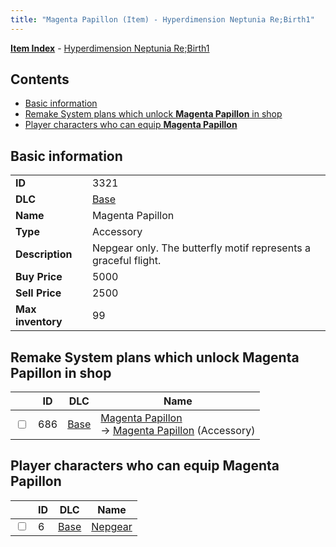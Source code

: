 ```yaml
---
title: "Magenta Papillon (Item) - Hyperdimension Neptunia Re;Birth1"
---
```


[**Item Index**](/neptunia/rb1/item/index.html) - [Hyperdimension Neptunia Re;Birth1](/neptunia/rb1)

## Contents

- [Basic information](#basic-information)
- [Remake System plans which unlock **Magenta Papillon** in shop](#remake-system-plans-which-unlock-magenta-papillon-in-shop)
- [Player characters who can equip **Magenta Papillon**](#player-characters-who-can-equip-magenta-papillon)

## Basic information

|   |   |
| -- | -- |
| **ID** | 3321 |
| **DLC** | [Base](/neptunia/rb1/dlc/1-base.html) |
| **Name** | Magenta Papillon |
| **Type** | Accessory |
| **Description** | Nepgear only. The butterfly motif represents a graceful flight. |
| **Buy Price** | 5000 |
| **Sell Price** | 2500 |
| **Max inventory** | 99 |


## Remake System plans which unlock **Magenta Papillon** in shop

|    | ID | DLC | Name |
| -- | -- | --- | ---- |
| <input type="checkbox" id="rb1-remake-1-686" class="trackbox" /> | 686 | [Base](/neptunia/rb1/dlc/1-base.html) | [Magenta Papillon](/neptunia/rb1/remake/1-686-magenta-papillon.html)<br /> → [Magenta Papillon](/neptunia/rb1/item/1-3321-magenta-papillon.html) (Accessory) |


## Player characters who can equip **Magenta Papillon**

|    | ID | DLC | Name |
| -- | -- | --- | ---- |
| <input type="checkbox" id="rb1-player-1-6" class="trackbox" /> | 6 | [Base](/neptunia/rb1/dlc/1-base.html) | [Nepgear](/neptunia/rb1/player/1-6-nepgear.html) |
